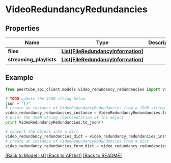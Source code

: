 # VideoRedundancyRedundancies


## Properties
Name | Type | Description | Notes
------------ | ------------- | ------------- | -------------
**files** | [**List[FileRedundancyInformation]**](FileRedundancyInformation.md) |  | [optional] 
**streaming_playlists** | [**List[FileRedundancyInformation]**](FileRedundancyInformation.md) |  | [optional] 

## Example

```python
from peertube_api_client.models.video_redundancy_redundancies import VideoRedundancyRedundancies

# TODO update the JSON string below
json = "{}"
# create an instance of VideoRedundancyRedundancies from a JSON string
video_redundancy_redundancies_instance = VideoRedundancyRedundancies.from_json(json)
# print the JSON string representation of the object
print VideoRedundancyRedundancies.to_json()

# convert the object into a dict
video_redundancy_redundancies_dict = video_redundancy_redundancies_instance.to_dict()
# create an instance of VideoRedundancyRedundancies from a dict
video_redundancy_redundancies_form_dict = video_redundancy_redundancies.from_dict(video_redundancy_redundancies_dict)
```
[[Back to Model list]](../README.md#documentation-for-models) [[Back to API list]](../README.md#documentation-for-api-endpoints) [[Back to README]](../README.md)


